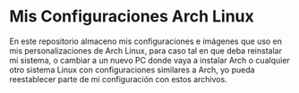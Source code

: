 # Mis Configuraciones Arch Linux

En este repositorio almaceno mis configuraciones e imágenes que uso en mis personalizaciones de Arch Linux, para caso tal en que deba reinstalar mi sistema, o cambiar a un nuevo PC donde vaya a instalar Arch o cualquier otro sistema Linux con configuraciones similares a Arch, yo pueda reestablecer parte de mi configuración con estos archivos.
